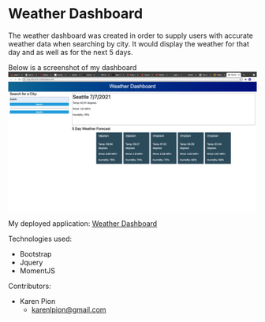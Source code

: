 # Weather Dashboard

The weather dashboard was created in order to supply users with accurate weather data when searching by city.
It would display the weather for that day and as well as for the next 5 days.

Below is a screenshot of my dashboard
![Weather Dahboard Screenshot](./assets/weather-dashboard.png)

My deployed application:
[Weather Dashboard](https://ksapir.github.io/weather-dashboard/)

Technologies used:
 - Bootstrap
 - Jquery
 - MomentJS

Contributors:
- Karen Pion
   - karenlpion@gmail.com 
